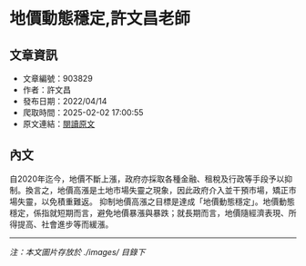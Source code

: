 # 地價動態穩定,許文昌老師

## 文章資訊
- 文章編號：903829
- 作者：許文昌
- 發布日期：2022/04/14
- 爬取時間：2025-02-02 17:00:55
- 原文連結：[閱讀原文](https://real-estate.get.com.tw/Columns/detail.aspx?no=903829)

## 內文
自2020年迄今，地價不斷上漲，政府亦採取各種金融、租稅及行政等手段予以抑制。換言之，地價高漲是土地市場失靈之現象，因此政府介入並干預市場，矯正市場失靈，以免積重難返。
抑制地價高漲之目標是達成「地價動態穩定」。地價動態穩定，係指就短期而言，避免地價暴漲與暴跌；就長期而言，地價隨經濟表現、所得提高、社會進步等而緩漲。

---
*注：本文圖片存放於 ./images/ 目錄下*
